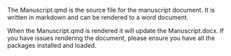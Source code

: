 


The Manuscript.qmd is the source file for the manuscript document. It is written in markdown and can be rendered to a word document.

When the Manuscript.qmd is rendered it will update the Manuscript.docx. If you have issues rendering the document, please ensure you have all the packages installed and loaded. 